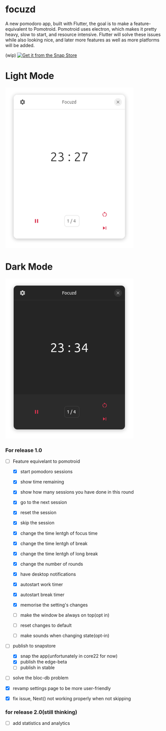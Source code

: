 # focuzd

A new pomodoro app, built with Flutter, the goal is to make a feature-equivalent to Pomotroid. Pomotroid uses electron, which makes it pretty heavy, slow to start, and resource intensive. Flutter will solve these issues while also looking nice, and later more features as well as more platforms will be added. 
  

(wip)
[![Get it from the Snap Store](https://snapcraft.io/static/images/badges/en/snap-store-black.svg)](https://snapcraft.io/focuzd)


  
# Light Mode 
![main page](screenshots/focuzd_light.png)
# Dark Mode 
![main page](screenshots/focuzd_dark.png)


 ### For release 1.0
  - [ ] Feature equivelant to pomotroid
    - [x] start pomodoro sessions
    - [x] show time remaining 
    - [x] show how many sessions you have done in this round 
    - [x] go to the next session
    - [x] reset the session 
    - [x] skip the session
    

    - [x] change the time lentgh of focus time 
    - [x] change the time lentgh of break 
    - [x] change the time lentgh of long break
    - [x] change the number of rounds
   

    
    - [x] have desktop notifications
    - [x] autostart work timer 
    - [x] autostart break timer 
    - [x] memorise the setting's changes
    - [ ] make the window be always on top(opt in) 
    - [ ] reset changes to default
    - [ ] make sounds when changing state(opt-in)  
  
  - [ ] publish to snapstore
    - [x] snap the app(unfortunately in core22 for now)
    - [x] publish the edge-beta
    - [ ] publish in stable                                                                       
  - [ ] solve the bloc-db problem
  - [x] revamp settings page to be more user-friendly 
  - [x] fix issue, Next() not working properly when not skipping
  

 ### for release 2.0(still thinking)
   - [ ] add statistics and analytics
       

